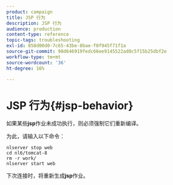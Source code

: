 ```yaml
---
product: campaign
title: JSP 行为
description: JSP 行为
audience: production
content-type: reference
topic-tags: troubleshooting
exl-id: 858d00d0-7c65-43be-8bae-f0f945f71f1a
source-git-commit: 98d646919fedc66ee9145522ad0c5f15b25dbf2e
workflow-type: tm+mt
source-wordcount: '36'
ht-degree: 16%

---
```


# JSP 行为{#jsp-behavior}

如果某些&#x200B;**jsp**&#x200B;作业未成功执行，则必须强制它们重新编译。

为此，请输入以下命令：

```
nlserver stop web
cd nl6/tomcat-8
rm -r work/
nlserver start web
```

下次连接时，将重新生成&#x200B;**jsp**&#x200B;作业。

